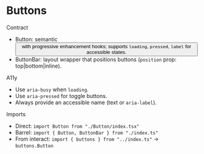 # Buttons

Contract

- Button: semantic <button> with progressive enhancement hooks; supports `loading`, `pressed`, `label` for accessible states.
- ButtonBar: layout wrapper that positions buttons (`position` prop: top|bottom|inline).

A11y

- Use `aria-busy` when `loading`.
- Use `aria-pressed` for toggle buttons.
- Always provide an accessible name (text or `aria-label`).

Imports

- Direct: `import Button from "./Button/index.tsx"`
- Barrel: `import { Button, ButtonBar } from "./index.ts"`
- From interact: `import { buttons } from "../index.ts"` → `buttons.Button`
